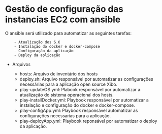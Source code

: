 # Gestão de configuração das instancias EC2 com ansible

O ansible será utilizado para automatizar as seguintes tarefas:

        - Atualização dos S.O
        - Instalação do docker e docker-compose
        - Configuração da aplicação
        - Deploy da aplicação


-  Arquivos

      - hosts: Arquivo de inventário dos hosts
      - deploy.sh: Arquivo responsável por automatizar as configurações necessárias para a aplicação open source Xibo.
      - play-updateOS.yml: Plabook responsável por automatizar a atualização do sistema operacional dos hosts.
      - play-installDocker.yml: Playbook responsável por automatizar a instalação e configuração do docker e docker-compose.
      - play-configApp.yml: Playbook responsável automatizar as configurações necessarias para a aplicação.
      - play-deployApp.yml: Playbook reponsável por automatizar o deploy da aplicação.
